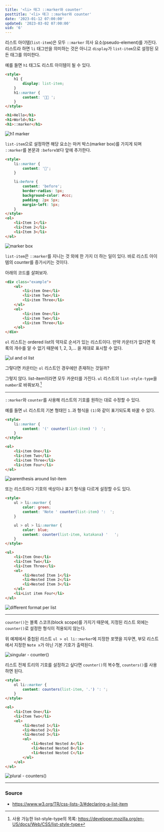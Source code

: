```yaml
---
title: '<li> 태그 ::marker와 counter'
posttitle: '<li> 태그 ::marker와 counter'
date: '2023-01-12 07:00:00'
updated: '2023-03-02 07:00:00'
uid: '6'
---
```


리스트 아이템(`list-item`)은 모두 `::marker` 의사 요소(pseudo-element)를 가진다. 리스트라 하면 `li` 태그만을 의미하는 것은 아니고 `display`가 `list-item`으로 설정된 모든 태그를 의미한다.

예를 들면 `h1` 태그도 리스트 아이템이 될 수 있다.

```html
<style>
    h1 {
        display: list-item;
    }
    h1::marker {
        content: '👋🏼 ';
    }
</style>

<h1>Hello</h1>
<h1>World</h1>
<h1>::marker</h1>
```

![h1 marker](/images/f/h1-marker.webp)

`list-item`으로 설정하면 해당 요소는 마커 박스(marker box)를 가지게 되며 `::marker`를 본문과 `:before`보다 앞에 추가한다.

```html
<style>
    li::marker {
        content: '👋';
    }

    li:before {
        content: 'before';
        border-radius: 5px;
        background-color: #ccc;
        padding: 2px 5px;
        margin-left: 5px;
    }
</style>
<ol>
    <li>Item 1</li>
    <li>Item 2</li>
    <li>Item 3</li>
</ol>
```

![marker box](/images/f/marker-box.webp)

`list-item`은 `::marker`를 지니는 것 외에 한 가지 더 하는 일이 있다. 바로 리스트 아이템의 counter를 증가시키는 것이다.

아래의 코드를 살펴보자.

```html
<div class="example">
    <ul>
        <li>item One</li>
        <li>item Two</li>
        <li>item Three</li>
    </ul>
    <ol>
        <li>item One</li>
        <li>item Two</li>
        <li>item Three</li>
    </ol>
</div>
```

`ol` 리스트는 ordered list의 약자로 순서가 있는 리스트이다. 만약 카운터가 없다면 목록의 개수를 알 수 없기 때문에 1, 2, 3,... 을 제대로 표시할 수 없다.

![ul and ol list](/images/f/ul-ol.webp)

그렇다면 카운터는 `ol` 리스트인 경우에만 존재하는 것일까?

그렇지 않다. list-item이라면 모두 카운터를 가진다. `ul` 리스트의 `list-style-type`을 `number`로 바꿔보자.[^a]

---

`::marker`와 `counter`를 사용해 리스트의 기호를 원하는 대로 수정할 수 있다.

예를 들면 `ul` 리스트의 기본 형태인 `1.`과 형식을 `(1)`와 같이 표기되도록 바꿀 수 있다.

```html
<style>
    li::marker {
        content: '(' counter(list-item) ')  ';
    }
</style>

<ol>
    <li>item One</li>
    <li>item Two</li>
    <li>item Three</li>
    <li>item Four</li>
</ol>
```

![parenthesis around list-item](/images/f/format1.webp)

또는 리스트마다 기호의 색상이나 표기 형식을 다르게 설정할 수도 있다.

```html
<style>
    ul > li::marker {
        color: green;
        content: 'Note ' counter(list-item) ':  ';
    }

    ul > ol > li::marker {
        color: blue;
        content: counter(list-item, katakana) '   ';
    }
</style>

<ul>
    <li>Item One</li>
    <li>Item Two</li>
    <li>Item Three</li>
    <ol>
        <li>Nested Item 1</li>
        <li>Nested Item 2</li>
        <li>Nested Item 3</li>
    </ol>
    <li>List item Four</li>
</ul>
```

![different format per list](/images/f/format2.webp)

---

`counter()`는 블록 스코프(block scope)를 가지기 때문에, 지정된 리스트 외에는 `counter()`로 설정한 형식이 적용되지 않는다.

위 예제에서 중첩된 리스트 `ul > ol li::marker`에 지정한 포맷을 지우면, 부모 리스트에서 지정한 `Note x`가 아닌 기본 기호가 출력된다.

![singular - counter()](/images/f/format3.webp)

리스트 전체 트리의 기호를 설정하고 싶다면 `counter()`의 복수형, `counters()`를 사용하면 된다.

```html
<style>
    ol li::marker {
        content: counters(list-item, '.') ': ';
    }
</style>

<ol>
    <li>Item One</li>
    <li>Item Two</li>
    <ol>
        <li>Nested 1</li>
        <li>Nested 2</li>
        <li>Nested 3</li>
        <ol>
            <li>Nested Nested A</li>
            <li>Nested Nested B</li>
            <li>Nested Nested C</li>
        </ol>
    </ol>
</ol>
```

![plural - counters()](/images/f/format4.webp)

---

### Source

-   https://www.w3.org/TR/css-lists-3/#declaring-a-list-item

[^a]: 사용 가능한 list-style-type의 목록: https://developer.mozilla.org/en-US/docs/Web/CSS/list-style-type
